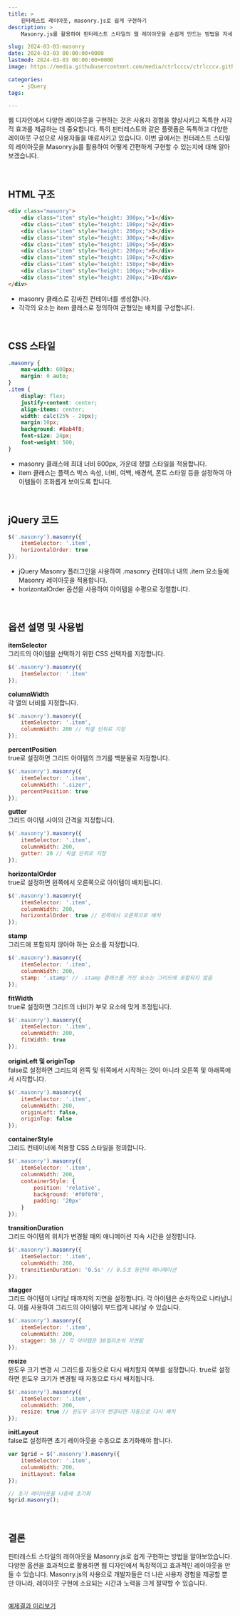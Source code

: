 ```yaml
---
title: >  
    핀터레스트 레이아웃, masonry.js로 쉽게 구현하기
description: >  
    Masonry.js를 활용하여 핀터레스트 스타일의 웹 레이아웃을 손쉽게 만드는 방법을 자세히 설명합니다.  

slug: 2024-03-03-masonry
date: 2024-03-03 00:00:00+0000
lastmod: 2024-03-03 00:00:00+0000
image: https://media.githubusercontent.com/media/ctrlcccv/ctrlcccv.github.io/master/assets/img/post/2024-03-03-masonry.webp

categories:
    - jQuery
tags:

---
```

웹 디자인에서 다양한 레이아웃을 구현하는 것은 사용자 경험을 향상시키고 독특한 시각적 효과를 제공하는 데 중요합니다. 특히 핀터레스트와 같은 플랫폼은 독특하고 다양한 레이아웃 구성으로 사용자들을 매료시키고 있습니다. 이번 글에서는 핀터레스트 스타일의 레이아웃을 Masonry.js를 활용하여 어떻게 간편하게 구현할 수 있는지에 대해 알아보겠습니다.  

<script async src="https://pagead2.googlesyndication.com/pagead/js/adsbygoogle.js?client=ca-pub-8535540836842352" crossorigin="anonymous"></script>
<ins class="adsbygoogle"
     style="display:block; text-align:center;"
     data-ad-layout="in-article"
     data-ad-format="fluid"
     data-ad-client="ca-pub-8535540836842352"
     data-ad-slot="2974559225"></ins>
<script>
     (adsbygoogle = window.adsbygoogle || []).push({});
</script>

<br>

## HTML 구조

```html
<div class="masonry">
    <div class="item" style="height: 300px;">1</div>
    <div class="item" style="height: 100px;">2</div>
    <div class="item" style="height: 200px;">3</div>
    <div class="item" style="height: 300px;">4</div>
    <div class="item" style="height: 100px;">5</div>
    <div class="item" style="height: 200px;">6</div>
    <div class="item" style="height: 100px;">7</div>
    <div class="item" style="height: 150px;">8</div>
    <div class="item" style="height: 100px;">9</div>
    <div class="item" style="height: 200px;">10</div>
</div>
```
* masonry 클래스로 감싸진 컨테이너를 생성합니다.
* 각각의 요소는 item 클래스로 정의하여 균형있는 배치를 구성합니다.  
<br>

## CSS 스타일
```css
.masonry { 
    max-width: 600px; 
    margin: 0 auto; 
}
.item { 
    display: flex; 
    justify-content: center; 
    align-items: center; 
    width: calc(25% - 20px); 
    margin:10px; 
    background: #8ab4f8; 
    font-size: 24px; 
    font-weight: 500; 
}
```
* masonry 클래스에 최대 너비 600px, 가운데 정렬 스타일을 적용합니다.
* item 클래스는 플렉스 박스 속성, 너비, 여백, 배경색, 폰트 스타일 등을 설정하여 아이템들이 조화롭게 보이도록 합니다.  
<br>

## jQuery 코드
```js
$('.masonry').masonry({
    itemSelector: '.item',
    horizontalOrder: true
});
```
<script async src="https://pagead2.googlesyndication.com/pagead/js/adsbygoogle.js?client=ca-pub-8535540836842352" crossorigin="anonymous"></script>
<ins class="adsbygoogle"
     style="display:block; text-align:center;"
     data-ad-layout="in-article"
     data-ad-format="fluid"
     data-ad-client="ca-pub-8535540836842352"
     data-ad-slot="2974559225"></ins>
<script>
     (adsbygoogle = window.adsbygoogle || []).push({});
</script>

* jQuery Masonry 플러그인을 사용하여 .masonry 컨테이너 내의 .item 요소들에 Masonry 레이아웃을 적용합니다.
* horizontalOrder 옵션을 사용하여 아이템을 수평으로 정렬합니다.  
<br>

## 옵션 설명 및 사용법

**itemSelector**  
그리드의 아이템을 선택하기 위한 CSS 선택자를 지정합니다.
```js
$('.masonry').masonry({
    itemSelector: '.item'
});
```

**columnWidth**  
각 열의 너비를 지정합니다.
```js
$('.masonry').masonry({
    itemSelector: '.item',
    columnWidth: 200 // 픽셀 단위로 지정
});
```

**percentPosition**  
true로 설정하면 그리드 아이템의 크기를 백분율로 지정합니다.
```js
$('.masonry').masonry({
    itemSelector: '.item',
    columnWidth: '.sizer',
    percentPosition: true
});
```

**gutter**  
그리드 아이템 사이의 간격을 지정합니다.  
```js
$('.masonry').masonry({
    itemSelector: '.item',
    columnWidth: 200,
    gutter: 20 // 픽셀 단위로 지정
});
```

**horizontalOrder**  
true로 설정하면 왼쪽에서 오른쪽으로 아이템이 배치됩니다.  
```js
$('.masonry').masonry({
    itemSelector: '.item',
    columnWidth: 200,
    horizontalOrder: true // 왼쪽에서 오른쪽으로 배치
});
```

**stamp**  
그리드에 포함되지 않아야 하는 요소를 지정합니다.  
```js
$('.masonry').masonry({
    itemSelector: '.item',
    columnWidth: 200,
    stamp: '.stamp' // .stamp 클래스를 가진 요소는 그리드에 포함되지 않음
});
```

**fitWidth**  
true로 설정하면 그리드의 너비가 부모 요소에 맞게 조정됩니다.  
```js
$('.masonry').masonry({
    itemSelector: '.item',
    columnWidth: 200,
    fitWidth: true
});
```

**originLeft 및 originTop**  
false로 설정하면 그리드의 왼쪽 및 위쪽에서 시작하는 것이 아니라 오른쪽 및 아래쪽에서 시작합니다.  
```js
$('.masonry').masonry({
    itemSelector: '.item',
    columnWidth: 200,
    originLeft: false,
    originTop: false
});
```

**containerStyle**  
그리드 컨테이너에 적용할 CSS 스타일을 정의합니다.  
```js
$('.masonry').masonry({
    itemSelector: '.item',
    columnWidth: 200,
    containerStyle: {
        position: 'relative',
        background: '#f0f0f0',
        padding: '20px'
    }
});
```

**transitionDuration**  
그리드 아이템의 위치가 변경될 때의 애니메이션 지속 시간을 설정합니다.  
```js
$('.masonry').masonry({
    itemSelector: '.item',
    columnWidth: 200,
    transitionDuration: '0.5s' // 0.5초 동안의 애니메이션
});
```

**stagger**  
그리드 아이템이 나타날 때까지의 지연을 설정합니다. 각 아이템은 순차적으로 나타납니다. 이를 사용하여 그리드의 아이템이 부드럽게 나타날 수 있습니다.  
```js
$('.masonry').masonry({
    itemSelector: '.item',
    columnWidth: 200,
    stagger: 30 // 각 아이템은 30밀리초씩 지연됨
});
```

**resize**  
윈도우 크기 변경 시 그리드를 자동으로 다시 배치할지 여부를 설정합니다. true로 설정하면 윈도우 크기가 변경될 때 자동으로 다시 배치됩니다.  
```js
$('.masonry').masonry({
    itemSelector: '.item',
    columnWidth: 200,
    resize: true // 윈도우 크기가 변경되면 자동으로 다시 배치
});
```

**initLayout**  
false로 설정하면 초기 레이아웃을 수동으로 초기화해야 합니다.  
```js
var $grid = $('.masonry').masonry({
    itemSelector: '.item',
    columnWidth: 200,
    initLayout: false
});

// 초기 레이아웃을 나중에 초기화
$grid.masonry();
```
<br>

## 결론
핀터레스트 스타일의 레이아웃을 Masonry.js로 쉽게 구현하는 방법을 알아보았습니다. 다양한 옵션을 효과적으로 활용하면 웹 디자인에서 독창적이고 효과적인 레이아웃을 만들 수 있습니다. Masonry.js의 사용으로 개발자들은 더 나은 사용자 경험을 제공할 뿐만 아니라, 레이아웃 구현에 소요되는 시간과 노력을 크게 절약할 수 있습니다.   
<br>

<div class="btn_wrap">
    <a href="https://ctrlcccv.github.io/ctrlcccv-demo/2024-03-03-masonry/" target="_blank">예제결과 미리보기</a>
</div>


